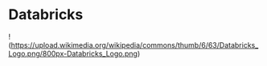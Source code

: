# Databricks
!(https://upload.wikimedia.org/wikipedia/commons/thumb/6/63/Databricks_Logo.png/800px-Databricks_Logo.png)
